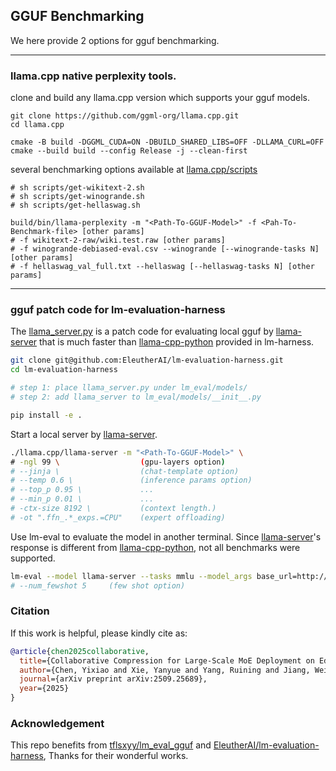 ## GGUF Benchmarking
We here provide 2 options for gguf benchmarking.

---

### llama.cpp native perplexity tools.
clone and build any llama.cpp version which supports your gguf models.
```
git clone https://github.com/ggml-org/llama.cpp.git
cd llama.cpp

cmake -B build -DGGML_CUDA=ON -DBUILD_SHARED_LIBS=OFF -DLLAMA_CURL=OFF
cmake --build build --config Release -j --clean-first
```

several benchmarking options available at [llama.cpp/scripts](https://github.com/ggml-org/llama.cpp/tree/master/scripts)

```
# sh scripts/get-wikitext-2.sh
# sh scripts/get-winogrande.sh
# sh scripts/get-hellaswag.sh

build/bin/llama-perplexity -m "<Path-To-GGUF-Model>" -f <Pah-To-Benchmark-file> [other params]
# -f wikitext-2-raw/wiki.test.raw [other params]
# -f winogrande-debiased-eval.csv --winogrande [--winogrande-tasks N] [other params]
# -f hellaswag_val_full.txt --hellaswag [--hellaswag-tasks N] [other params]
```
---

### gguf patch code for lm-evaluation-harness

The [llama_server.py](llama_server.py) is a patch code for evaluating local gguf by [llama-server](https://github.com/ggml-org/llama.cpp/tree/master/examples/server) that is much faster than [llama-cpp-python](https://github.com/abetlen/llama-cpp-python) provided in lm-harness.

```bash
git clone git@github.com:EleutherAI/lm-evaluation-harness.git
cd lm-evaluation-harness

# step 1: place llama_server.py under lm_eval/models/
# step 2: add llama_server to lm_eval/models/__init__.py

pip install -e .
```

Start a local server by [llama-server](https://github.com/ggml-org/llama.cpp/tree/master/examples/server).
```bash
./llama.cpp/llama-server -m "<Path-To-GGUF-Model>" \
# -ngl 99 \                  (gpu-layers option)
# --jinja \                  (chat-template option)
# --temp 0.6 \               (inference params option)
# --top_p 0.95 \             ...
# --min_p 0.01 \             ...
# -ctx-size 8192 \           (context length.)
# -ot ".ffn_.*_exps.=CPU"    (expert offloading)
```

Use lm-eval to evaluate the model in another terminal. Since [llama-server](https://github.com/ggml-org/llama.cpp/tree/master/examples/server)'s response is different from [llama-cpp-python](https://github.com/abetlen/llama-cpp-python), not all benchmarks were supported.

```bash
lm-eval --model llama-server --tasks mmlu --model_args base_url=http://127.0.0.1:8080
# --num_fewshot 5     (few shot option)
```

### Citation

If this work is helpful, please kindly cite as:

```bibtex
@article{chen2025collaborative,
  title={Collaborative Compression for Large-Scale MoE Deployment on Edge},
  author={Chen, Yixiao and Xie, Yanyue and Yang, Ruining and Jiang, Wei and Wang, Wei and He, Yong and Chen, Yue and Zhao, Pu and Wang, Yanzhi},
  journal={arXiv preprint arXiv:2509.25689},
  year={2025}
}
```

### Acknowledgement

This repo benefits from [tflsxyy/lm_eval_gguf](https://github.com/tflsxyy/lm_eval_gguf) and [EleutherAI/lm-evaluation-harness](https://github.com/EleutherAI/lm-evaluation-harness), Thanks for their wonderful works.
